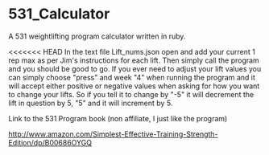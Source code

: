 # 531_Calculator
A 531 weightlifting program calculator written in ruby.

<<<<<<< HEAD
In the text file Lift_nums.json open and add your current 1 rep max as per Jim's instructions for each lift. Then simply call the program and you should be good to go. If you ever need to adjust your lift values you can simply choose "press" and week "4" when running the program and it will accept either positive or negative values when asking for how you want to change your lifts. So if you tell it to change by "-5" it will decrement the lift in question by 5, "5" and it will increment by 5.

Link to the 531 Program book (non affiliate, I just like the program)

http://www.amazon.com/Simplest-Effective-Training-Strength-Edition/dp/B00686OYGQ

